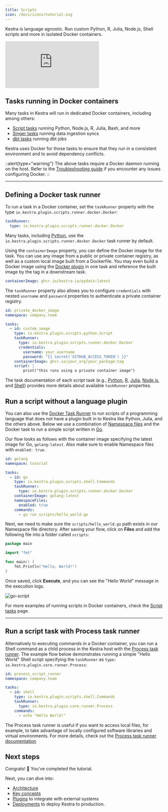 ```yaml
---
title: Scripts
icon: /docs/icons/tutorial.svg
---
```


Kestra is language agnostic. Run custom Python, R, Julia, Node.js, Shell scripts and more in isolated Docker containers.

<div class="video-container">
  <iframe src="https://www.youtube.com/embed/147apT4xGfE?si=tFGrveCwDHnf4BPX" title="YouTube video player" frameborder="0" allow="accelerometer; autoplay; clipboard-write; encrypted-media; gyroscope; picture-in-picture; web-share" referrerpolicy="strict-origin-when-cross-origin" allowfullscreen></iframe>
</div>

## Tasks running in Docker containers

Many tasks in Kestra will run in dedicated Docker containers, including among others:
- [Script tasks](../04.workflow-components/01.tasks/02.scripts/index.md) running Python, Node.js, R, Julia, Bash, and more
- [Singer tasks](/plugins/plugin-singer) running data ingestion syncs
- [dbt tasks](/plugins/plugin-dbt) running dbt jobs

Kestra uses Docker for those tasks to ensure that they run in a consistent environment and to avoid dependency conflicts.

::alert{type="warning"}
The above tasks require a Docker daemon running on the host. Refer to the [Troubleshooting guide](../09.administrator-guide/16.troubleshooting.md) if you encounter any issues configuring Docker.
::

---

## Defining a Docker task runner

To run a task in a Docker container, set the `taskRunner` property with the type `io.kestra.plugin.scripts.runner.docker.Docker`:

```yaml
taskRunner:
  type: io.kestra.plugin.scripts.runner.docker.Docker
```

Many tasks, including [Python](/plugins/plugin-script-python/io.kestra.plugin.scripts.python.script), use the `io.kestra.plugin.scripts.runner.docker.Docker` task runner by default.

Using the `containerImage` property, you can define the Docker image for the task. You can use any image from a public or private container registry, as well as a custom local image built from a Dockerfile. You may even build a Docker image using the [Docker plugin](/plugins/plugin-docker) in one task and reference the built image by the tag in a downstream task.

```yaml
containerImage: ghcr.io/kestra-io/pydata:latest
```

The `taskRunner` property also allows you to configure `credentials` with nested `username` and `password` properties to authenticate a private container registry.

```yaml
id: private_docker_image
namespace: company.team

tasks:
  - id: custom_image
    type: io.kestra.plugin.scripts.python.Script
    taskRunner:
      type: io.kestra.plugin.scripts.runner.docker.Docker
      credentials:
        username: your_username
        password: "{{ secret('GITHUB_ACCESS_TOKEN') }}"
    containerImage: ghcr.io/your_org/your_package:tag
    script: |
        print("this runs using a private container image")
```

The task documentation of each script task (e.g., [Python](/plugins/plugin-script-python/io.kestra.plugin.scripts.python.script), [R](/plugins/plugin-script-r/io.kestra.plugin.scripts.r.script), [Julia](/plugins/plugin-script-julia/io.kestra.plugin.scripts.julia.script), [Node.js](/plugins/plugin-script-node/io.kestra.plugin.scripts.node.script), and [Shell](/plugins/plugin-script-shell/io.kestra.plugin.scripts.shell.script)) provides more details about available `taskRunner` properties.

## Run a script without a language plugin

You can also use the [Docker Task Runner](../task-runners/04.types/02.docker-task-runner.md) to run scripts of a programming language that does not have a plugin built in to Kestra like Python, Julia, and the others above. Below we use a combination of [Namespace files](../05.concepts/02.namespace-files.md) and the Docker task to run a simple script written in [Go](https://go.dev/).

Our flow looks as follows with the container image specifying the latest image for Go, `golang:latest`. Also make sure to enable Namespace files with `enabled: true`.

```yaml
id: golang
namespace: tutorial

tasks:
  - id: go
    type: io.kestra.plugin.scripts.shell.Commands
    taskRunner:
      type: io.kestra.plugin.scripts.runner.docker.Docker
    containerImage: golang:latest
    namespaceFiles:
      enabled: true
    commands:
      - go run scripts/hello_world.go
```

Next, we need to make sure the `scripts/hello_world.go` path exists in our Namespace file directory. After saving your flow, click on **Files** and add the following file into a folder called `scripts`:

```go
package main

import "fmt"

func main() {
    fmt.Println("Hello, World!")
}
```

Once saved, click **Execute**, and you can see the "Hello World" message in the execution logs.

![go-script](/docs/tutorial/scripts/go-script.png)

For more examples of running scripts in Docker containers, check the [Script tasks](../04.workflow-components/01.tasks/02.scripts/index.md) page.

---

## Run a script task with Process task runner

Alternatively to executing commands in a Docker container, you can run a Shell command as a child process in the Kestra host with the [Process task runner](../task-runners/04.types/01.process-task-runner.md). The example flow below demonstrates running a simple "Hello World" Shell script specifying the `taskRunner` as `type: io.kestra.plugin.core.runner.Process`:

```yaml
id: process_script_runner
namespace: company.team

tasks:
  - id: shell
    type: io.kestra.plugin.scripts.shell.Commands
    taskRunner:
      type: io.kestra.plugin.core.runner.Process
    commands:
      - echo "Hello World!"
```

The Process task runner is useful if you want to access local files, for example, to take advantage of locally configured software libraries and virtual environments. For more details, check out the [Process task runner documentation](../task-runners/04.types/01.process-task-runner.md)

## Next steps

Congrats! :tada: You've completed the tutorial.

Next, you can dive into:
- [Architecture](../07.architecture/index.md)
- [Key concepts](../05.concepts/index.md)
- [Plugins](/plugins) to integrate with external systems
- [Deployments](../09.administrator-guide/index.md) to deploy Kestra to production.
